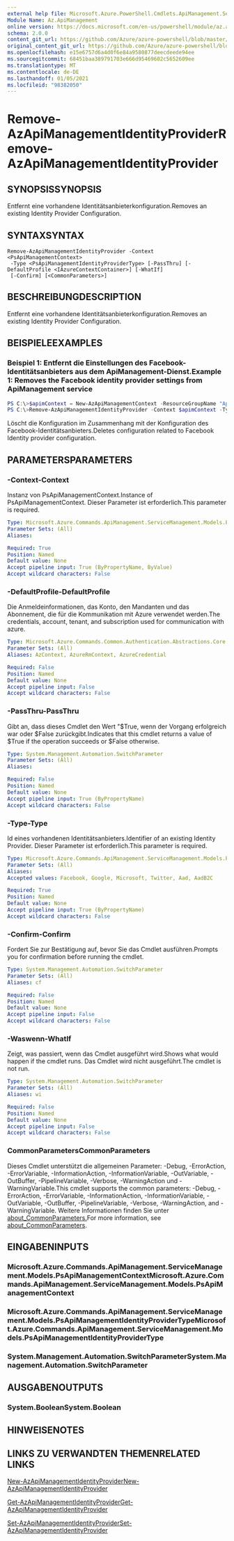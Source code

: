```yaml
---
external help file: Microsoft.Azure.PowerShell.Cmdlets.ApiManagement.ServiceManagement.dll-Help.xml
Module Name: Az.ApiManagement
online version: https://docs.microsoft.com/en-us/powershell/module/az.apimanagement/remove-azapimanagementidentityprovider
schema: 2.0.0
content_git_url: https://github.com/Azure/azure-powershell/blob/master/src/ApiManagement/ApiManagement/help/Remove-AzApiManagementIdentityProvider.md
original_content_git_url: https://github.com/Azure/azure-powershell/blob/master/src/ApiManagement/ApiManagement/help/Remove-AzApiManagementIdentityProvider.md
ms.openlocfilehash: e15e6757d6a4d0f6e84a9580877deecdeede94ee
ms.sourcegitcommit: 68451baa389791703e666d95469602c5652609ee
ms.translationtype: MT
ms.contentlocale: de-DE
ms.lasthandoff: 01/05/2021
ms.locfileid: "98382050"
---
```

# <span data-ttu-id="f27b4-101">Remove-AzApiManagementIdentityProvider</span><span class="sxs-lookup"><span data-stu-id="f27b4-101">Remove-AzApiManagementIdentityProvider</span></span>

## <span data-ttu-id="f27b4-102">SYNOPSIS</span><span class="sxs-lookup"><span data-stu-id="f27b4-102">SYNOPSIS</span></span>
<span data-ttu-id="f27b4-103">Entfernt eine vorhandene Identitätsanbieterkonfiguration.</span><span class="sxs-lookup"><span data-stu-id="f27b4-103">Removes an existing Identity Provider Configuration.</span></span>

## <span data-ttu-id="f27b4-104">SYNTAX</span><span class="sxs-lookup"><span data-stu-id="f27b4-104">SYNTAX</span></span>

```
Remove-AzApiManagementIdentityProvider -Context <PsApiManagementContext>
 -Type <PsApiManagementIdentityProviderType> [-PassThru] [-DefaultProfile <IAzureContextContainer>] [-WhatIf]
 [-Confirm] [<CommonParameters>]
```

## <span data-ttu-id="f27b4-105">BESCHREIBUNG</span><span class="sxs-lookup"><span data-stu-id="f27b4-105">DESCRIPTION</span></span>
<span data-ttu-id="f27b4-106">Entfernt eine vorhandene Identitätsanbieterkonfiguration.</span><span class="sxs-lookup"><span data-stu-id="f27b4-106">Removes an existing Identity Provider Configuration.</span></span>

## <span data-ttu-id="f27b4-107">BEISPIELE</span><span class="sxs-lookup"><span data-stu-id="f27b4-107">EXAMPLES</span></span>

### <span data-ttu-id="f27b4-108">Beispiel 1: Entfernt die Einstellungen des Facebook-Identitätsanbieters aus dem ApiManagement-Dienst.</span><span class="sxs-lookup"><span data-stu-id="f27b4-108">Example 1: Removes the Facebook identity provider settings from ApiManagement service</span></span>
```powershell
PS C:\>$apimContext = New-AzApiManagementContext -ResourceGroupName "Api-Default-WestUS" -ServiceName "contoso"
PS C:\>Remove-AzApiManagementIdentityProvider -Context $apimContext -Type 'Facebook' -PassThru
```

<span data-ttu-id="f27b4-109">Löscht die Konfiguration im Zusammenhang mit der Konfiguration des Facebook-Identitätsanbieters.</span><span class="sxs-lookup"><span data-stu-id="f27b4-109">Deletes configuration related to Facebook Identity provider configuration.</span></span>

## <span data-ttu-id="f27b4-110">PARAMETERS</span><span class="sxs-lookup"><span data-stu-id="f27b4-110">PARAMETERS</span></span>

### <span data-ttu-id="f27b4-111">-Context</span><span class="sxs-lookup"><span data-stu-id="f27b4-111">-Context</span></span>
<span data-ttu-id="f27b4-112">Instanz von PsApiManagementContext.</span><span class="sxs-lookup"><span data-stu-id="f27b4-112">Instance of PsApiManagementContext.</span></span>
<span data-ttu-id="f27b4-113">Dieser Parameter ist erforderlich.</span><span class="sxs-lookup"><span data-stu-id="f27b4-113">This parameter is required.</span></span>

```yaml
Type: Microsoft.Azure.Commands.ApiManagement.ServiceManagement.Models.PsApiManagementContext
Parameter Sets: (All)
Aliases:

Required: True
Position: Named
Default value: None
Accept pipeline input: True (ByPropertyName, ByValue)
Accept wildcard characters: False
```

### <span data-ttu-id="f27b4-114">-DefaultProfile</span><span class="sxs-lookup"><span data-stu-id="f27b4-114">-DefaultProfile</span></span>
<span data-ttu-id="f27b4-115">Die Anmeldeinformationen, das Konto, den Mandanten und das Abonnement, die für die Kommunikation mit Azure verwendet werden.</span><span class="sxs-lookup"><span data-stu-id="f27b4-115">The credentials, account, tenant, and subscription used for communication with azure.</span></span>

```yaml
Type: Microsoft.Azure.Commands.Common.Authentication.Abstractions.Core.IAzureContextContainer
Parameter Sets: (All)
Aliases: AzContext, AzureRmContext, AzureCredential

Required: False
Position: Named
Default value: None
Accept pipeline input: False
Accept wildcard characters: False
```

### <span data-ttu-id="f27b4-116">-PassThru</span><span class="sxs-lookup"><span data-stu-id="f27b4-116">-PassThru</span></span>
<span data-ttu-id="f27b4-117">Gibt an, dass dieses Cmdlet den Wert "$True, wenn der Vorgang erfolgreich war oder $False zurückgibt.</span><span class="sxs-lookup"><span data-stu-id="f27b4-117">Indicates that this cmdlet returns a value of $True if the operation succeeds or $False otherwise.</span></span>

```yaml
Type: System.Management.Automation.SwitchParameter
Parameter Sets: (All)
Aliases:

Required: False
Position: Named
Default value: None
Accept pipeline input: True (ByPropertyName)
Accept wildcard characters: False
```

### <span data-ttu-id="f27b4-118">-Type</span><span class="sxs-lookup"><span data-stu-id="f27b4-118">-Type</span></span>
<span data-ttu-id="f27b4-119">Id eines vorhandenen Identitätsanbieters.</span><span class="sxs-lookup"><span data-stu-id="f27b4-119">Identifier of an existing Identity Provider.</span></span>
<span data-ttu-id="f27b4-120">Dieser Parameter ist erforderlich.</span><span class="sxs-lookup"><span data-stu-id="f27b4-120">This parameter is required.</span></span>

```yaml
Type: Microsoft.Azure.Commands.ApiManagement.ServiceManagement.Models.PsApiManagementIdentityProviderType
Parameter Sets: (All)
Aliases:
Accepted values: Facebook, Google, Microsoft, Twitter, Aad, AadB2C

Required: True
Position: Named
Default value: None
Accept pipeline input: True (ByPropertyName)
Accept wildcard characters: False
```

### <span data-ttu-id="f27b4-121">-Confirm</span><span class="sxs-lookup"><span data-stu-id="f27b4-121">-Confirm</span></span>
<span data-ttu-id="f27b4-122">Fordert Sie zur Bestätigung auf, bevor Sie das Cmdlet ausführen.</span><span class="sxs-lookup"><span data-stu-id="f27b4-122">Prompts you for confirmation before running the cmdlet.</span></span>

```yaml
Type: System.Management.Automation.SwitchParameter
Parameter Sets: (All)
Aliases: cf

Required: False
Position: Named
Default value: None
Accept pipeline input: False
Accept wildcard characters: False
```

### <span data-ttu-id="f27b4-123">-Waswenn</span><span class="sxs-lookup"><span data-stu-id="f27b4-123">-WhatIf</span></span>
<span data-ttu-id="f27b4-124">Zeigt, was passiert, wenn das Cmdlet ausgeführt wird.</span><span class="sxs-lookup"><span data-stu-id="f27b4-124">Shows what would happen if the cmdlet runs.</span></span> <span data-ttu-id="f27b4-125">Das Cmdlet wird nicht ausgeführt.</span><span class="sxs-lookup"><span data-stu-id="f27b4-125">The cmdlet is not run.</span></span>

```yaml
Type: System.Management.Automation.SwitchParameter
Parameter Sets: (All)
Aliases: wi

Required: False
Position: Named
Default value: None
Accept pipeline input: False
Accept wildcard characters: False
```

### <span data-ttu-id="f27b4-126">CommonParameters</span><span class="sxs-lookup"><span data-stu-id="f27b4-126">CommonParameters</span></span>
<span data-ttu-id="f27b4-127">Dieses Cmdlet unterstützt die allgemeinen Parameter: -Debug, -ErrorAction, -ErrorVariable, -InformationAction, -InformationVariable, -OutVariable, -OutBuffer, -PipelineVariable, -Verbose, -WarningAction und -WarningVariable.</span><span class="sxs-lookup"><span data-stu-id="f27b4-127">This cmdlet supports the common parameters: -Debug, -ErrorAction, -ErrorVariable, -InformationAction, -InformationVariable, -OutVariable, -OutBuffer, -PipelineVariable, -Verbose, -WarningAction, and -WarningVariable.</span></span> <span data-ttu-id="f27b4-128">Weitere Informationen finden Sie unter [about_CommonParameters.](http://go.microsoft.com/fwlink/?LinkID=113216)</span><span class="sxs-lookup"><span data-stu-id="f27b4-128">For more information, see [about_CommonParameters](http://go.microsoft.com/fwlink/?LinkID=113216).</span></span>

## <span data-ttu-id="f27b4-129">EINGABEN</span><span class="sxs-lookup"><span data-stu-id="f27b4-129">INPUTS</span></span>

### <span data-ttu-id="f27b4-130">Microsoft.Azure.Commands.ApiManagement.ServiceManagement.Models.PsApiManagementContext</span><span class="sxs-lookup"><span data-stu-id="f27b4-130">Microsoft.Azure.Commands.ApiManagement.ServiceManagement.Models.PsApiManagementContext</span></span>

### <span data-ttu-id="f27b4-131">Microsoft.Azure.Commands.ApiManagement.ServiceManagement.Models.PsApiManagementIdentityProviderType</span><span class="sxs-lookup"><span data-stu-id="f27b4-131">Microsoft.Azure.Commands.ApiManagement.ServiceManagement.Models.PsApiManagementIdentityProviderType</span></span>

### <span data-ttu-id="f27b4-132">System.Management.Automation.SwitchParameter</span><span class="sxs-lookup"><span data-stu-id="f27b4-132">System.Management.Automation.SwitchParameter</span></span>

## <span data-ttu-id="f27b4-133">AUSGABEN</span><span class="sxs-lookup"><span data-stu-id="f27b4-133">OUTPUTS</span></span>

### <span data-ttu-id="f27b4-134">System.Boolean</span><span class="sxs-lookup"><span data-stu-id="f27b4-134">System.Boolean</span></span>

## <span data-ttu-id="f27b4-135">HINWEISE</span><span class="sxs-lookup"><span data-stu-id="f27b4-135">NOTES</span></span>

## <span data-ttu-id="f27b4-136">LINKS ZU VERWANDTEN THEMEN</span><span class="sxs-lookup"><span data-stu-id="f27b4-136">RELATED LINKS</span></span>

[<span data-ttu-id="f27b4-137">New-AzApiManagementIdentityProvider</span><span class="sxs-lookup"><span data-stu-id="f27b4-137">New-AzApiManagementIdentityProvider</span></span>](./New-AzApiManagementIdentityProvider.md)

[<span data-ttu-id="f27b4-138">Get-AzApiManagementIdentityProvider</span><span class="sxs-lookup"><span data-stu-id="f27b4-138">Get-AzApiManagementIdentityProvider</span></span>](./Get-AzApiManagementIdentityProvider.md)

[<span data-ttu-id="f27b4-139">Set-AzApiManagementIdentityProvider</span><span class="sxs-lookup"><span data-stu-id="f27b4-139">Set-AzApiManagementIdentityProvider</span></span>](./Set-AzApiManagementIdentityProvider.md)

